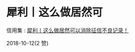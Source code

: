 # 犀利丨这么做居然可

信用集 : [犀利丨这么做居然可以消除征信不良记录！](https://mp.weixin.qq.com/s?__biz=MzI2OTczMjUxMA%3D%3D&mid=2247484648&idx=1&sn=7e87f906f7b2181f0ea24c2b6bc21ab8&chksm=eada9b19ddad120f7f742b56f7186ca3f3847f57bbab8e55d30297a0573b4d811e5d999efe82&token=530911162&lang=zh_CN&rd)

2018-10-12(2 赞)